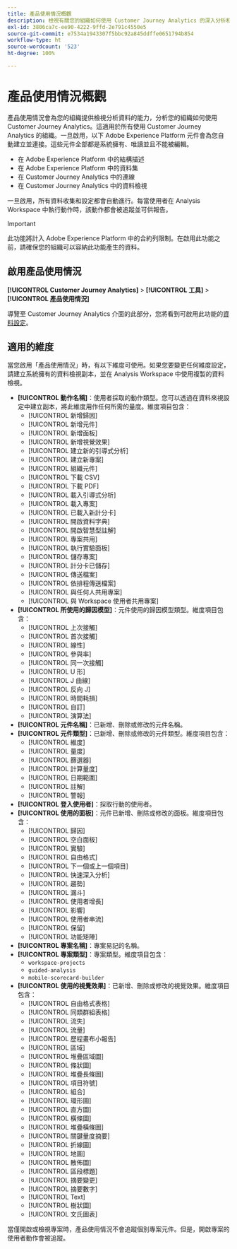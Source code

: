 ```yaml
---
title: 產品使用情況概觀
description: 檢視有關您的組織如何使用 Customer Journey Analytics 的深入分析和報告。
exl-id: 3806ca7c-ee90-4222-9ffd-2e791c4550e5
source-git-commit: e7534a1943307f5bbc92a845ddffe0651794b854
workflow-type: ht
source-wordcount: '523'
ht-degree: 100%

---
```


# 產品使用情況概觀

產品使用情況會為您的組織提供檢視分析資料的能力，分析您的組織如何使用 Customer Journey Analytics。這適用於所有使用 Customer Journey Analytics 的組織。一旦啟用，以下 Adob&#x200B;&#x200B;e Experience Platform 元件會為您自動建立並連接。這些元件全部都是系統擁有、唯讀並且不能被編輯。

* 在 Adobe Experience Platform 中的結構描述
* 在 Adobe Experience Platform 中的資料集
* 在 Customer Journey Analytics 中的連線
* 在 Customer Journey Analytics 中的資料檢視

一旦啟用，所有資料收集和設定都會自動進行。每當使用者在 Analysis Workspace 中執行動作時，該動作都會被追蹤並可供報告。

>[!IMPORTANT]
>
>此功能將計入 Adob&#x200B;&#x200B;e Experience Platform 中的合約列限制。在啟用此功能之前，請確保您的組織可以容納此功能產生的資料。

## 啟用產品使用情況

**[!UICONTROL Customer Journey Analytics]** > **[!UICONTROL 工具]** > **[!UICONTROL 產品使用情況]**

導覽至 Customer Journey Analytics 介面的此部分，您將看到可啟用此功能的[資料設定](data-settings.md)。

## 適用的維度

當您啟用「產品使用情況」時，有以下維度可使用。如果您要變更任何維度設定，請建立系統擁有的資料檢視副本，並在 Analysis Workspace 中使用複製的資料檢視。

* **[!UICONTROL 動作名稱]**：使用者採取的動作類型。您可以透過在資料來視設定中建立副本，將此維度用作任何所需的量度。維度項目包含：
   * [!UICONTROL 新增歸因]
   * [!UICONTROL 新增元件]
   * [!UICONTROL 新增面板]
   * [!UICONTROL 新增視覺效果]
   * [!UICONTROL 建立新的引導式分析]
   * [!UICONTROL 建立新專案]
   * [!UICONTROL 組織元件]
   * [!UICONTROL 下載 CSV]
   * [!UICONTROL 下載 PDF]
   * [!UICONTROL 載入引導式分析]
   * [!UICONTROL 載入專案]
   * [!UICONTROL 已載入新計分卡]
   * [!UICONTROL 開啟資料字典]
   * [!UICONTROL 開啟智慧型註解]
   * [!UICONTROL 專案共用]
   * [!UICONTROL 執行實驗面板]
   * [!UICONTROL 儲存專案]
   * [!UICONTROL 計分卡已儲存]
   * [!UICONTROL 傳送檔案]
   * [!UICONTROL 依排程傳送檔案]
   * [!UICONTROL 與任何人共用專案]
   * [!UICONTROL 與 Workspace 使用者共用專案]
* **[!UICONTROL 所使用的歸因模型]**：元件使用的歸因模型類型。維度項目包含：
   * [!UICONTROL 上次接觸]
   * [!UICONTROL 首次接觸]
   * [!UICONTROL 線性]
   * [!UICONTROL 參與率]
   * [!UICONTROL 同一次接觸]
   * [!UICONTROL U 形]
   * [!UICONTROL J 曲線]
   * [!UICONTROL 反向 J]
   * [!UICONTROL 時間耗損]
   * [!UICONTROL 自訂]
   * [!UICONTROL 演算法]
* **[!UICONTROL 元件名稱]**：已新增、刪除或修改的元件名稱。
* **[!UICONTROL 元件類型]**：已新增、刪除或修改的元件類型。維度項目包含：
   * [!UICONTROL 維度]
   * [!UICONTROL 量度]
   * [!UICONTROL 篩選器]
   * [!UICONTROL 計算量度]
   * [!UICONTROL 日期範圍]
   * [!UICONTROL 註解]
   * [!UICONTROL 警報]
* **[!UICONTROL 登入使用者]**：採取行動的使用者。
* **[!UICONTROL 使用的面板]**：元件已新增、刪除或修改的面板。維度項目包含：
   * [!UICONTROL 歸因]
   * [!UICONTROL 空白面板]
   * [!UICONTROL 實驗]
   * [!UICONTROL 自由格式]
   * [!UICONTROL 下一個或上一個項目]
   * [!UICONTROL 快速深入分析]
   * [!UICONTROL 趨勢]
   * [!UICONTROL 漏斗]
   * [!UICONTROL 使用者增長]
   * [!UICONTROL 影響]
   * [!UICONTROL 使用者串流]
   * [!UICONTROL 保留]
   * [!UICONTROL 功能矩陣]
* **[!UICONTROL 專案名稱]**：專案易記的名稱。
* **[!UICONTROL 專案類型]**：專案類型。維度項目包含：
   * `workspace-projects`
   * `guided-analysis`
   * `mobile-scorecard-builder`
* **[!UICONTROL 使用的視覺效果]**：已新增、刪除或修改的視覺效果。維度項目包含：
   * [!UICONTROL 自由格式表格]
   * [!UICONTROL 同類群組表格]
   * [!UICONTROL 流失]
   * [!UICONTROL 流量]
   * [!UICONTROL 歷程畫布小報告]
   * [!UICONTROL 區域]
   * [!UICONTROL 堆疊區域圖]
   * [!UICONTROL 條狀圖]
   * [!UICONTROL 堆疊長條圖]
   * [!UICONTROL 項目符號]
   * [!UICONTROL 組合]
   * [!UICONTROL 環形圖]
   * [!UICONTROL 直方圖]
   * [!UICONTROL 橫條圖]
   * [!UICONTROL 堆疊橫條圖]
   * [!UICONTROL 關鍵量度摘要]
   * [!UICONTROL 折線圖]
   * [!UICONTROL 地圖]
   * [!UICONTROL 散佈圖]
   * [!UICONTROL 區段標題]
   * [!UICONTROL 摘要變更]
   * [!UICONTROL 摘要數字]
   * [!UICONTROL Text]
   * [!UICONTROL 樹狀圖]
   * [!UICONTROL 文氏圖表]

當僅開啟或檢視專案時，產品使用情況不會追蹤個別專案元件。但是，開啟專案的使用者動作會被追蹤。
